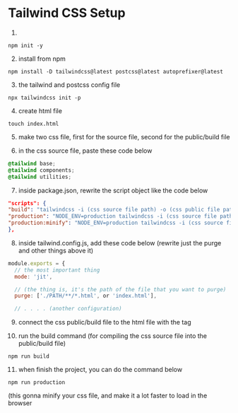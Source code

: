 # Tailwind CSS Setup 

1. 
```
npm init -y
```

2. install from npm 
```
npm install -D tailwindcss@latest postcss@latest autoprefixer@latest
```

3. the tailwind and postcss config file
```
npx tailwindcss init -p
```

4. create html file
```
touch index.html
```

5. make two css file, first for the source file, second for the public/build file

6. in the css source file, paste these code below
```css
@tailwind base;
@tailwind components;
@tailwind utilities;
```

7. inside package.json, rewrite the script object like the code below
```json
"scripts": {
"build": "tailwindcss -i (css source file path) -o (css public file path) --watch",
"production": "NODE_ENV=production tailwindcss -i (css source file path) -o (css public file path)",
"production:minify": "NODE_ENV=production tailwindcss -i (css source file path) -o (css public file path) --minify"
},
```

8. inside tailwind.config.js, add these code below (rewrite just the purge and other things above it)
```javascript
module.exports = {
  // the most important thing
  mode: 'jit',

  // (the thing is, it's the path of the file that you want to purge)
  purge: ['./PATH/**/*.html', or 'index.html'],

  // . . . . (another configuration)
```
9. connect the css public/build file to the html file with the <link> tag

10. run the build command (for compiling the css source file into the public/build file) 
```
npm run build
```

11. when finish the project, you can do the command below
```
npm run production
``` 
(this gonna minify your css file, and make it a lot faster to load in the browser
